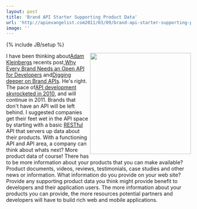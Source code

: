 ```yaml
---
layout: post
title: 'Brand API Starter Supporting Product Data'
url: 'http://apievangelist.com2011/03/09/brand-api-starter-supporting-product-data/'
image: ''
---
```

{% include JB/setup %}
<img src="http://kinlane-productions.s3.amazonaws.com/api-evangelist/brand-clothing.jpg"  width="275" align="right" />I have been thinking about<a title="Adam Kleinberg" href="http://www.linkedin.com/in/adamkleinberg">Adam Kleinbergs</a> recents post,<a title="Why Every Brand Needs an Open API for Developers" href="http://mashable.com/2011/01/04/brand-open-api-developers/">Why Every Brand Needs an Open API for Developers</a> and<a title="Digging Deeper on Brand APIs" href="http://www.tractionco.com/blog/63-digging-deeper-on-brand-apis">Digging deeper on Brand APIs</a>.
He's right. The pace of<a title="API Development Skyrocketed in 2010" href="http://blog.programmableweb.com/2011/03/08/3000-web-apis/">API development skyrocketed in 2010</a>, and will continue in 2011.
Brands that don't have an API will be left behind.
I suggested companies get their feet wet in the API space by starting with a basic <a href="http://blog.apievangelist.com/2011/01/30/api-technology-rest/">RESTful</a> API that servers up data about their products.
With a functioning API and API area, a company can think about whats next? More product data of course!
There has to be more information about your products that you can make available? Product documents, videos, reviews, testimonials, case studies and other news or information. What information do you provide on your web site?
Provide any supporting product data you think might provide benefit to developers and their application users.
The more information about your products you can provide, the more resources potential partners and developers will have to build rich web and mobile applications.
